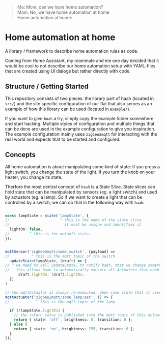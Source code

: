 > Me: Mom, can we have home automation?  
> Mom: No, we have home automation at home  
> Home automation at home:  


# Home automation at home
A library / framework to describe home automation rules as code.

Coming from Home Assistant, my roommate and me one day decided that it would be cool to not describe our home automation setup with YAML-files that are created using UI dialogs but rather directly with code. 

## Structure / Getting Started
This repository consists of two pieces: the library part of haah (located in `src/`) and the site specific configuration of our flat that also serves as an example of how this library can be used (located in `example/`).

If you want to give `haah` a try, simply copy the example folder somewhere and start hacking.
Multiple styles of configuration and multiple things that can be done are used in the example configuration to give you inspiration.
The example configuration mainly uses `zigbee2mqtt` for interacting with the real world and expects that to be started and configured.

## Concepts
All home automation is about manipulating some kind of state: If you press a light switch, you change the state of the light. If you turn the knob on your heater, you change its state.

Therfore the most central concept of `haah` is a State Slice. State slices can hold state that can be manipulated by sensors (eg. a light switch) and used by actuators (eg. a lamp). So if we want to create a light that can be controlled by a switch, we can do that in the following way with `haah`: 
```typescript

const lampState = state('lampState', {
//                       ^ this is the name of the state slice
//                         it must be unique and identifies it
  lightOn: false,
//         ^ this is the default state.
});


mqttSensor('zigbee2mqtt/some_switch', (payload) =>
//          ^ this is the mqtt topic of the switch
  updateState(lampState, (draft) => {
// ^ we need to call updateState, to notify haah, that we change something.
//   this allows haah to automatically execute all Actuators that need to update.
      draft.lightOn: !draft.lightOn;
  })
)

// the mqttActuator is always re-executed, when some state that it uses changed
mqttActuator('zigbee2mqtt/some_lamp/set', () => {
//            ^ this is the mqtt topic of the lamp

  if (!lampState.lightOn) {
    // the return value is published into the mqtt topic of this actuator
    return { state: 'off', brightness: 0, transition: 0 };
  } else {
    return { state: 'on', brightness: 255, transition: 0 };
  }
});
```
